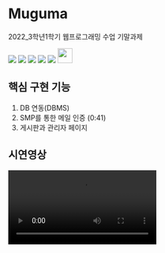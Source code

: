 # Muguma
2022_3학년1학기 웹프로그래밍 수업 기말과제 
<p>
<img src="https://img.shields.io/badge/Apache Tomcat-F8DC75?style=flat-square&logo=Apache Tomcat&logoColor=black"/>
<img src="https://img.shields.io/badge/JavaScript-F7DF1E?style=flat-square&logo=JavaScript&logoColor=black"/> <img src="https://img.shields.io/badge/HTML5-E34F26?style=flat-square&logo=HTML5&logoColor=black"/> <img src="https://img.shields.io/badge/CSS3-1572B6?style=flat-square&logo=CSS3&logoColor=white"/> <img src="https://img.shields.io/badge/MySQL-4479A1?style=flat-square&logo=MySQL&logoColor=white"/> <img src="https://cdn-icons-png.flaticon.com/512/28/28968.png" width="30px" height="30px"/> 

</p>

## 핵심 구현 기능
1. DB 연동(DBMS) 
2. SMP를 통한 메일 인증 (0:41)
3. 게시판과 관리자 페이지

## 시연영상
<video src="https://user-images.githubusercontent.com/54611807/197399059-3ff911a6-2ea8-4c5b-a40c-ff9df9f8ef81.mp4"/>





